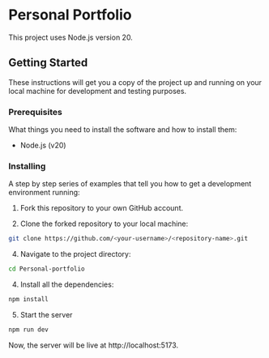 # Personal Portfolio

This project uses Node.js version 20.

## Getting Started

These instructions will get you a copy of the project up and running on your local machine for development and testing purposes.

### Prerequisites

What things you need to install the software and how to install them:

- Node.js (v20)

### Installing

A step by step series of examples that tell you how to get a development environment running:

1. Fork this repository to your own GitHub account.

2. Clone the forked repository to your local machine:

```bash
git clone https://github.com/<your-username>/<repository-name>.git
```

4. Navigate to the project directory:
```bash
cd Personal-portfolio
```

4. Install all the dependencies:
```bash
npm install
```

5. Start the server
```bash
npm run dev
```

Now, the server will be live at http://localhost:5173.
